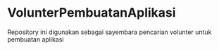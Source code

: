 # VolunterPembuatanAplikasi
Repository ini digunakan sebagai sayembara pencarian volunter untuk pembuatan aplikasi
